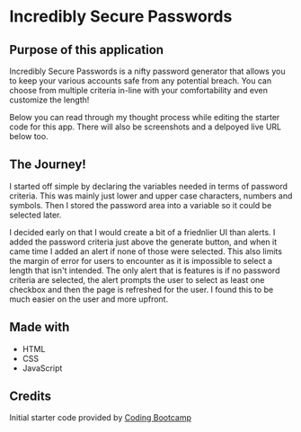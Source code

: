 # Incredibly Secure Passwords

## Purpose of this application
Incredibly Secure Passwords is a nifty password generator that allows you to keep your various accounts safe from any potential breach. 
You can choose from multiple criteria in-line with your comfortability and even customize the length!

Below you can read through my thought process while editing the starter code for this app. There will also be screenshots and a delpoyed live URL below too.

## The Journey!
I started off simple by declaring the variables needed in terms of password criteria. This was mainly just lower and upper case characters, numbers and symbols. Then I stored the password area into a variable so it could be selected later.

I decided early on that I would create a bit of a friednlier UI than alerts. I added the password criteria just above the generate button, and when it came time I added an alert if none of those were selected. This also limits the margin 
of error for users to encounter as it is impossible to select a length that isn't intended. The only alert that is features is if no password criteria are selected, the alert prompts the user to select as least one checkbox and then the 
page is refreshed for the user. I found this to be much easier on the user and more upfront.

## Made with
* HTML
* CSS
* JavaScript

## Credits
Initial starter code provided by [Coding Bootcamp](https://github.com/coding-boot-camp/friendly-parakeet) 
